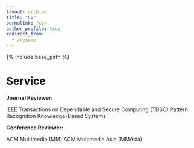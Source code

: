 ```yaml
---
layout: archive
title: "CV"
permalink: /cv/
author_profile: true
redirect_from:
  - /resume
---
```


{% include base_path %}

Service
======
**Journal Reviewer:**

IEEE Transactions on Dependable and Secure Computing (TDSC)
Pattern Recognition
Knowledge-Based Systems

**Conference Reviewer:**

ACM Multimedia (MM)
ACM Multimedia Asia (MMAsia)
